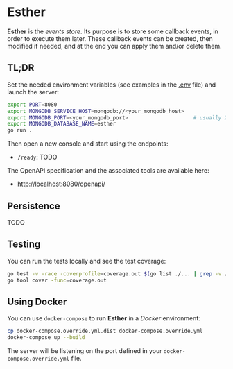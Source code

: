 # Esther

**Esther** is the *events store*. Its purpose is to store some callback events, in order to execute them later. These callback events can be created, then modified if needed, and at the end you can apply them and/or delete them.

## TL;DR

Set the needed environment variables (see examples in the [.env](./.env) file) and launch the server:

```bash
export PORT=8080
export MONGODB_SERVICE_HOST=mongodb://<your_mongodb_host>
export MONGODB_PORT=<your_mongodb_port>                     # usually 27017
export MONGODB_DATABASE_NAME=esther
go run .
```

Then open a new console and start using the endpoints:

- `/ready`: TODO

The OpenAPI specification and the associated tools are available here:

- <http://localhost:8080/openapi/>

## Persistence

TODO

## Testing

You can run the tests locally and see the test coverage:

```bash
go test -v -race -coverprofile=coverage.out $(go list ./... | grep -v /vendor/)
go tool cover -func=coverage.out
```

## Using Docker

You can use `docker-compose` to run **Esther** in a *Docker* environment:

```bash
cp docker-compose.override.yml.dist docker-compose.override.yml
docker-compose up --build
```

The server will be listening on the port defined in your `docker-compose.override.yml` file.
